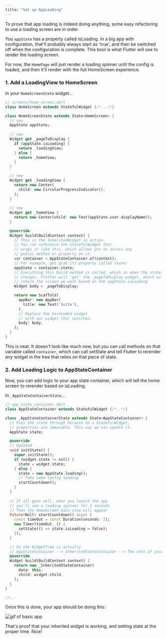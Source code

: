```yaml
---
title: "Set up AppLoading"
---
```


To prove that app loading is indeed doing anything, some easy refactoring to 
use a loading screen are in order.

You `appState` has a property called isLoading. In a big app with 
configuration, that'll probably always start as 'true', and then be switched 
off when the configuration is complete. This bool is what Flutter will use to
 render the loading screen.
 
For now, the `HomePage` will just render a loading spinner until the config 
is loaded, and then it'll render with the full HomeScreen experience.

### 1. Add a LoadingView to HomeScreen
In your `HomeScreenState` widget...

```dart
// screens/home_screen.dart
class HomeScreen extends StatefulWidget {/*...*/}

class HomeScreenState extends State<HomeScreen> {
  // new 
  AppState appState;
  
  // new
  Widget get _pageToDisplay {
    if (appState.isLoading) {
      return _loadingView;
    } else {
      return _homeView;
    }
  }

  // new
  Widget get _loadingView {
    return new Center(
      child: new CircularProgressIndicator(),
    );
  }
  
  // new
  Widget get _homeView {
    return new Center(child: new Text(appState.user.displayName));
  }

  @override
  Widget build(BuildContext context) {
    // This is the InheritedWidget in action.
    // You can reference the StatefulWidget that
    // wraps it like this, which allows you to access any
    // public method or property on it.
    var container = AppStateContainer.of(context);
    // For example, get grab its property called state!
    appState = container.state;
    // Everything this build method is called, which is when the state 
    // changes, Flutter will 'get' the _pageToDisplay widget, which will 
    // return the screen we want based on the appState.isLoading
    Widget body = _pageToDisplay;

    return new Scaffold(
      appBar: new AppBar(
        title: new Text('Suite'),
      ),
      // Replace the hardcoded widget
      // with our widget that switches.
      body: body,
    );
  }
}
```

This is neat. It doesn't look like much now, but you can call methods on that
 variable called `container`, which can call setState and tell Flutter to 
 rerender *any* widget in the tree that relies on that piece of state.
 
### 2. Add Loading Logic to AppStateContainer

Now, you can add logic to your app state container, which will tell the home 
screen to rerender based on isLoading.

In `_AppStateContainerState`...

```dart
// app_state_container.dart
class AppStateContainer extends StatefulWidget {/*..*/}

class _AppStateContainerState extends State<AppStateContainer> {
  // Pass the state through because on a StatefulWidget, 
  // properties are immutable. This way we can update it. 
  AppState state;

  @override
  // Updated
  void initState() {
    super.initState();
    if (widget.state != null) {
      state = widget.state;
    } else {
      state = new AppState.loading();
      // fake some config loading
      startCountdown();
    }
  }
  
  // If all goes well, when you launch the app 
  // you'll see a loading spinner for 2 seconds
  // Then the HomeScreen main view will appear
  Future<Null> startCountdown() async {
    const timeOut = const Duration(seconds: 2);
    new Timer(timeOut, () {
      setState(() => state.isLoading = false);
    });
  }

  // So the WidgetTree is actually
  // AppStateContainer --> InheritedStateContainer --> The rest of your app. 
  @override
  Widget build(BuildContext context) {
    return new _InheritedStateContainer(
      data: this,
      child: widget.child,
    );
  }
}

//...
```

Once this is done, your app should be doing this:

![gif of basic app](http://res.cloudinary.com/ericwindmill/image/upload/c_scale,w_300/v1524232766/flutter_by_example/inherited_fake_login.gif)

That's proof that your inherited widget is working, and setting state 
at the proper time. Nice!



